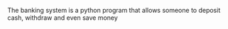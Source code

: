 The banking system is a python program that allows someone to deposit cash, withdraw and even save money
